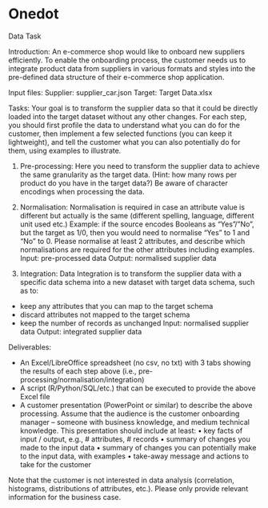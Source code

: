 # Onedot
Data Task

Introduction:
An e-commerce shop would like to onboard new suppliers efficiently. To enable the onboarding process, the customer needs us to integrate product data from suppliers in various formats and styles into the pre-defined data structure of their e-commerce shop application.

Input files:
Supplier: supplier_car.json
Target: Target Data.xlsx

Tasks:
Your goal is to transform the supplier data so that it could be directly loaded into the target dataset without any other changes.
For each step, you should first profile the data to understand what you can do for the customer, then implement a few selected functions (you can keep it lightweight), and tell the customer what you can also potentially do for them, using examples to illustrate.

1) Pre-processing:
Here you need to transform the supplier data to achieve the same granularity as the target data. (Hint: how many rows per product do you have in the target data?)
Be aware of character encodings when processing the data.

2) Normalisation:
Normalisation is required in case an attribute value is different but actually is the same (different spelling, language, different unit used etc.)
Example: if the source encodes Booleans as “Yes”/”No”, but the target as 1/0, then you would need to normalise “Yes” to 1 and “No” to 0.
Please normalise at least 2 attributes, and describe which normalisations are required for the other attributes including examples.
Input: pre-processed data
Output: normalised supplier data

3) Integration:
Data Integration is to transform the supplier data with a specific data schema into a new dataset with target data schema, such as to:
- keep any attributes that you can map to the target schema
- discard attributes not mapped to the target schema
- keep the number of records as unchanged
Input: normalised supplier data
Output: integrated supplier data

Deliverables:
-	An Excel/LibreOffice spreadsheet (no csv, no txt) with 3 tabs showing the results of each step above (i.e., pre-processing/normalisation/integration)
-	A script (R/Python/SQL/etc.) that can be executed to provide the above Excel file
-	A customer presentation (PowerPoint or similar) to describe the above processing. Assume that the audience is the customer onboarding manager – someone with business knowledge, and medium technical knowledge. This presentation should include at least:
•	key facts of input / output, e.g., # attributes, # records
•	summary of changes you made to the input data
•	summary of changes you can potentially make to the input data, with examples
•	take-away message and actions to take for the customer

Note that the customer is not interested in data analysis (correlation, histograms, distributions of attributes, etc.). Please only provide relevant information for the business case.